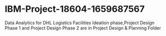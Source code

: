 # IBM-Project-18604-1659687567
Data Analytics for DHL Logistics Facilities
Ideation phase,Project Design Phase 1 and Project Design Phase 2 are in Project Design & Planning Folder
